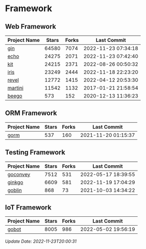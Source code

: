 # Framework

## Web Framework
| Project Name | Stars | Forks | Last Commit |
| ------------ | ----- | ----- | ----------- |
| [gin](https://github.com/gin-gonic/gin) | 64580 | 7074 | 2022-11-23 07:34:18 |
| [echo](https://github.com/labstack/echo) | 24275 | 2071 | 2022-11-23 07:42:40 |
| [kit](https://github.com/go-kit/kit) | 24215 | 2371 | 2022-08-26 00:50:32 |
| [iris](https://github.com/kataras/iris) | 23249 | 2444 | 2022-11-18 22:23:20 |
| [revel](https://github.com/revel/revel) | 12772 | 1415 | 2022-04-12 20:53:30 |
| [martini](https://github.com/go-martini/martini) | 11542 | 1132 | 2017-01-21 21:58:54 |
| [beego](https://github.com/astaxie/beego) | 573 | 152 | 2020-12-13 11:36:23 |

## ORM Framework
| Project Name | Stars | Forks | Last Commit |
| ------------ | ----- | ----- | ----------- |
| [gorm](https://github.com/jinzhu/gorm) | 537 | 160 | 2021-11-20 01:15:37 |

## Testing Framework
| Project Name | Stars | Forks | Last Commit |
| ------------ | ----- | ----- | ----------- |
| [goconvey](https://github.com/smartystreets/goconvey) | 7512 | 531 | 2022-05-17 18:39:55 |
| [ginkgo](https://github.com/onsi/ginkgo) | 6609 | 581 | 2022-11-19 17:04:29 |
| [goblin](https://github.com/franela/goblin) | 868 | 73 | 2021-10-03 14:34:22 |

## IoT Framework
| Project Name | Stars | Forks | Last Commit |
| ------------ | ----- | ----- | ----------- |
| [gobot](https://github.com/hybridgroup/gobot) | 8005 | 986 | 2022-05-02 19:56:19 |

*Update Date: 2022-11-23T20:00:31*